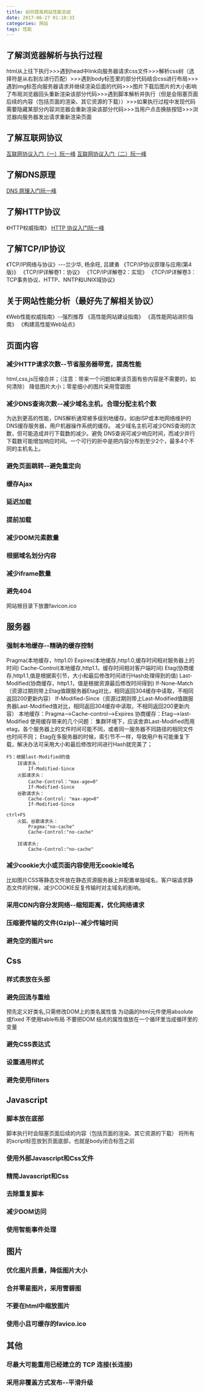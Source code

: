 ```yaml
---
title: 如何提高网站性能总结
date: 2017-06-27 01:10:33
categories: 网站
tags: 性能
---
```

## 了解浏览器解析与执行过程
html从上往下执行>>>遇到head中link向服务器请求css文件>>>解析css树（选择符是从右到左进行匹配）>>>遇到body标签里的部分代码结合css进行布局>>>遇到img标签向服务器请求并继续渲染后面的代码>>>图片下载后图片的大小影响了布局浏览器回头重新渲染该部分代码>>>遇到脚本解析并执行（但是会阻塞页面后续的内容（包括页面的渲染、其它资源的下载））>>>如果执行过程中发现代码需要隐藏某部分内容浏览器会重新渲染该部分代码>>>当用户点击换肤按钮>>>浏览器向服务器发出请求重新渲染页面

## 了解互联网协议
[互联网协议入门（一）阮一峰](http://www.ruanyifeng.com/blog/2012/05/internet_protocol_suite_part_i.html?20151020222130)
[互联网协议入门（二）阮一峰](http://www.ruanyifeng.com/blog/2012/06/internet_protocol_suite_part_ii.html)

## 了解DNS原理
[DNS 原理入门阮一峰](http://www.ruanyifeng.com/blog/2016/06/dns.html)

## 了解HTTP协议
《HTTP权威指南》
[HTTP 协议入门阮一峰](http://www.ruanyifeng.com/blog/2016/08/http.html)

## 了解TCP/IP协议
《TCP/IP网络与协议》---兰少华, ‎杨余旺, ‎吕建勇 
《TCP/IP协议原理与应用(第4版)》
《TCP/IP详解卷1：协议》
《TCP/IP详解卷2：实现》
《TCP/IP详解卷3：TCP事务协议、HTTP、NNTP和UNIX域协议》

## 关于网站性能分析（最好先了解相关协议）
《Web性能权威指南》--强烈推荐
《高性能网站建设指南》
《高性能网站进阶指南》
《构建高性能Web站点》

## 页面内容
### 减少HTTP请求次数--节省服务器带宽，提高性能
html,css,js压缩合并；（注意：带来一个问题如果该页面有些内容是不需要的，如何清除）
降低图片大小；零星细小的图片采用雪碧图

### 减少DNS查询次数--减少域名主机，合理分配主机个数
为达到更高的性能，DNS解析通常被多级别地缓存。如由ISP或本地网络维护的DNS缓存服务器，用户机器操作系统的缓存。
减少域名主机可减少DNS查询的次数，但可能造成并行下载数的减少。避免 DNS查询可减少响应时间，而减少并行下载数可能增加响应时间。一个可行的折中是把内容分布到至少2个，最多4个不同的主机名上。

### 避免页面跳转--避免重定向
### 缓存Ajax
### 延迟加载
### 提前加载
### 减少DOM元素数量
### 根据域名划分内容
### 减少iframe数量
### 避免404
网站根目录下放置favicon.ico

## 服务器

### 强制本地缓存--精确的缓存控制
Pragma(本地缓存，http1.0)
Expires(本地缓存,http1.0,缓存时间相对服务器上的时间)
Cache-Control(本地缓存,http1.1，缓存时间相对客户端时间)
Etag(协商缓存,http1.1,值是根据索引节，大小和最后修改时间进行Hash处理得到的值)
Last-Modified(协商缓存，http1.1，值是根据资源最后修改时间得到)
If-None-Match（资源过期则带上Etag值跟服务器Etag对比，相同返回304缓存中读取，不相同返回200更新内容）
If-Modified-Since（资源过期则带上Last-Modified值跟服务器Last-Modified值对比，相同返回304缓存中读取，不相同返回200更新内容）
本地缓存：Pragma-->Cache-control-->Expires
协商缓存：Etag-->last-Modified
使用缓存带来的几个问题：
    集群环境下，应该舍弃Last-Modified而用etag，各个服务器上的文件时间可能不同，或者同一服务器不同路径的相同文件也时间不同；
    Etag在多服务器的时候，索引节不一样，导致用户有可能重复下载，解决办法可采用大小和最后修改时间进行Hash就完美了；
```
F5：根据last-Modified的值
    IE请求头：
        If-Modified-Since
    火狐请求头： 
        Cache-Control："max-age=0"
        If-Modified-Since
    谷歌请求头：
        Cache-Control: "max-age=0"
        If-Modified-Since

ctrl+F5
    火狐、谷歌请求头：
        Pragma:"no-cache"
        Cache-Control:"no-cache"

    IE请求头:
        Cache-Control:"no-cache"
```


### 减少cookie大小或页面内容使用无cookie域名
比如图片CSS等静态文件放在静态资源服务器上并配置单独域名，客户端请求静态文件的时候，减少COOKIE反复传输时对主域名的影响。

### 采用CDN内容分发网络--缩短距离，优化网络请求

### 压缩要传输的文件(Gzip)--减少传输时间

### 避免空的图片src

## Css
### 样式表放在头部

### 避免回流与重绘
预先定义好类名,只需修改DOM上的类名属性值
为动画的html元件使用absolute或fixed
不使用table布局
不要把DOM 结点的属性值放在一个循环里当成循环里的变量
### 避免CSS表达式

### 设置通用样式

### 避免使用filters

## Javascript

### 脚本放在底部
脚本执行时会阻塞页面后续的内容（包括页面的渲染、其它资源的下载）
将所有的script标签放到页面底部，也就是body闭合标签之前
### 使用外部Javascript和Css文件

### 精简Javascript和Css

### 去除重复脚本

### 减少DOM访问

### 使用智能事件处理

## 图片
### 优化图片质量，降低图片大小
### 合并零星图片，采用雪碧图
### 不要在html中缩放图片
### 使用小且可缓存的favico.ico

## 其他

### 尽最大可能重用已经建立的 TCP 连接(长连接)

### 采用非覆盖方式发布--平滑升级
